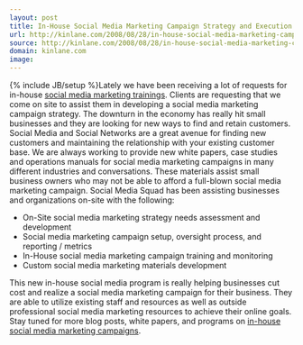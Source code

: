 ```yaml
---
layout: post
title: In-House Social Media Marketing Campaign Strategy and Execution
url: http://kinlane.com/2008/08/28/in-house-social-media-marketing-campaign-strategy-and-execution/
source: http://kinlane.com/2008/08/28/in-house-social-media-marketing-campaign-strategy-and-execution/
domain: kinlane.com
image: 
---
```

{% include JB/setup %}Lately we have been receiving a lot of requests for in-house <a href="http://www.socialmediasquad.com/services/index.html">social media marketing trainings</a>. Clients are requesting that we come on site to assist them in developing a social media marketing campaign strategy. The downturn in the economy has really hit small businesses and they are looking for new ways to find and retain customers. Social Media and Social Networks are a great avenue for finding new customers and maintaining the relationship with your existing customer base. We are always working to provide new white papers, case studies and operations manuals for social media marketing campaigns in many different industries and conversations. These materials assist small business owners who may not be able to afford a full-blown social media marketing campaign. Social Media Squad has been assisting businesses and organizations on-site with the following:
<ul class="mainlist">
     <li>On-Site social media marketing strategy needs assessment and development
     </li>
     <li>Social media marketing campaign setup, oversight process, and reporting / metrics
     </li>
     <li>In-House social media marketing campaign training and monitoring
     </li>
     <li>Custom social media marketing materials development
     </li>
</ul>This new in-house social media program is really helping businesses cut cost and realize a social media marketing campaign for their business. They are able to utilize existing staff and resources as well as outside professional social media marketing resources to achieve their online goals. Stay tuned for more blog posts, white papers, and programs on <a href="http://www.socialmediasquad.com/">in-house social media marketing campaigns</a>.